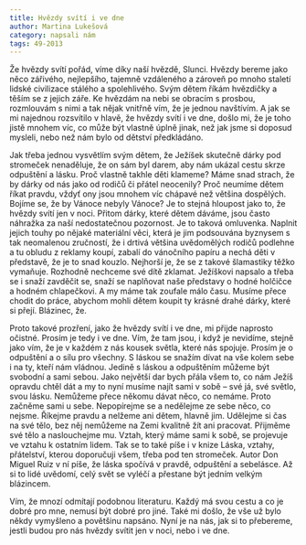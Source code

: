 ```yaml
---
title: Hvězdy svítí i ve dne
author: Martina Lukešová
category: napsali nám
tags: 49-2013
---
```


Že hvězdy svítí pořád, víme díky naší hvězdě, Slunci. Hvězdy bereme jako něco zářivého, nejlepšího, tajemně vzdáleného a zároveň po mnoho staletí lidské civilizace stálého a spolehlivého. Svým dětem říkám hvězdičky a těším se z jejich záře. Ke hvězdám na nebi se obracím s prosbou, rozmlouvám s nimi a tak nějak vnitřně vím, že je jednou navštívím. A jak se mi najednou rozsvítilo v hlavě, že hvězdy svítí i ve dne, došlo mi, že je toho jistě mnohem víc, co může být vlastně úplně jinak, než jak jsme si doposud mysleli, nebo než nám bylo od dětství předkládáno.

Jak třeba jednou vysvětlím svým dětem, že Ježíšek skutečně dárky pod stromeček nenaděluje, že on sám byl darem, aby nám ukázal cestu skrze odpuštění a lásku. Proč vlastně takhle děti klameme? Máme snad strach, že by dárky od nás jako od rodičů či přátel neocenily? Proč neumíme dětem říkat pravdu, vždyť ony jsou mnohem víc chápavé než většina dospělých. Bojíme se, že by Vánoce nebyly Vánoce? Je to stejná hloupost jako to, že hvězdy svítí jen v noci. Přitom dárky, které dětem dáváme, jsou často náhražka za naší nedostatečnou pozornost. Je to taková omluvenka. Naplnit jejich touhy po nějaké materiální věci, která je jim podsouvána byznysem s tak neomalenou zručností, že i drtivá většina uvědomělých rodičů podlehne a tu obludu z reklamy koupí, zabalí do vánočního papíru a nechá děti v představě, že je to snad kouzlo. Nejhorší je, že se z takové šlamastiky těžko vymaňuje. Rozhodně nechceme své dítě zklamat. Ježíškovi napsalo a třeba se i snaží zavděčit se, snaží se naplňovat naše představy o hodné holčičce a hodném chlapečkovi. A my máme tak zoufale málo času. Musíme přece chodit do práce, abychom mohli dětem koupit ty krásné drahé dárky, které si přejí. Blázinec, že.

Proto takové prozření, jako že hvězdy svítí i ve dne, mi přijde naprosto očistné. Prosím je tedy i ve dne. Vím, že tam jsou, i když je nevidíme, stejně jako vím, že je v každém z nás kousek světla, které nás spojuje. Prosím je o odpuštění a o sílu pro všechny. S láskou se snažím dívat na vše kolem sebe i na ty, kteří nám vládnou. Jedině s láskou a odpuštěním můžeme být svobodní a sami sebou. Jako největší dar bych přála všem to, co nám Ježíš opravdu chtěl dát a my to nyní musíme najít sami v sobě – své já, své světlo, svou lásku. Nemůžeme přece někomu dávat něco, co nemáme. Proto začněme sami u sebe. Nepopírejme se a nedělejme ze sebe něco, co nejsme. Říkejme pravdu a nelžeme ani dětem, hlavně jim. Udělejme si čas na své tělo, bez něj nemůžeme na Zemi kvalitně žít ani pracovat. Přijměme své tělo a naslouchejme mu. Vztah, který máme sami k sobě, se projevuje ve vztahu k ostatním lidem. Tak se to také píše i v knize Láska, vztahy, přátelství, kterou doporučuji všem, třeba pod ten stromeček. Autor Don Miguel Ruiz v ní píše, že láska spočívá v pravdě, odpuštění a sebelásce. Až si to lidé uvědomí, celý svět se vyléčí a přestane být jedním velkým blázincem.

Vím, že mnozí odmítají podobnou literaturu. Každý má svou cestu a co je dobré pro mne, nemusí být dobré pro jiné. Také mi došlo, že vše už bylo někdy vymyšleno a povětšinu napsáno. Nyní je na nás, jak si to přebereme, jestli budou pro nás hvězdy svítit jen v noci, nebo i ve dne.